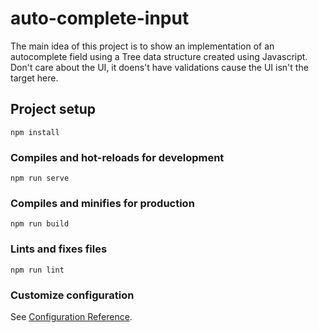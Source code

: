 # auto-complete-input
The main idea of this project is to show an implementation of an autocomplete field using a Tree data structure created using Javascript.
Don't care about the UI, it doens't have validations cause the UI isn't the target here.

## Project setup
```
npm install
```

### Compiles and hot-reloads for development
```
npm run serve
```

### Compiles and minifies for production
```
npm run build
```

### Lints and fixes files
```
npm run lint
```

### Customize configuration
See [Configuration Reference](https://cli.vuejs.org/config/).
